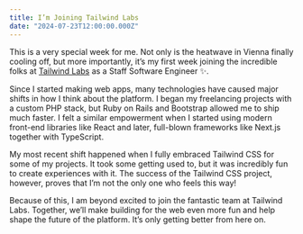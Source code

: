```yaml
---
title: I’m Joining Tailwind Labs
date: "2024-07-23T12:00:00.000Z"
---
```


This is a very special week for me. Not only is the heatwave in Vienna finally cooling off, but more importantly, it’s my first week joining the incredible folks at [Tailwind Labs](https://tailwindcss.com/) as a Staff Software Engineer ✨.

Since I started making web apps, many technologies have caused major shifts in how I think about the platform. I began my freelancing projects with a custom PHP stack, but Ruby on Rails and Bootstrap allowed me to ship much faster. I felt a similar empowerment when I started using modern front-end libraries like React and later, full-blown frameworks like Next.js together with TypeScript.

My most recent shift happened when I fully embraced Tailwind CSS for some of my projects. It took some getting used to, but it was incredibly fun to create experiences with it. The success of the Tailwind CSS project, however, proves that I’m not the only one who feels this way!

Because of this, I am beyond excited to join the fantastic team at Tailwind Labs. Together, we’ll make building for the web even more fun and help shape the future of the platform. It’s only getting better from here on.
